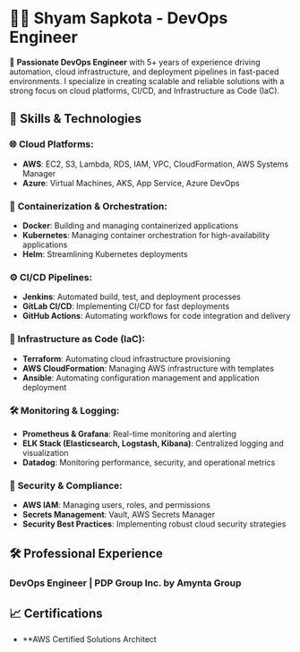 # 👨‍💻 Shyam Sapkota - DevOps Engineer

🚀 **Passionate DevOps Engineer** with 5+ years of experience driving automation, cloud infrastructure, and deployment pipelines in fast-paced environments. I specialize in creating scalable and reliable solutions with a strong focus on cloud platforms, CI/CD, and Infrastructure as Code (IaC).

## 🔧 Skills & Technologies

### 🌐 **Cloud Platforms:**
- **AWS**: EC2, S3, Lambda, RDS, IAM, VPC, CloudFormation, AWS Systems Manager
- **Azure**: Virtual Machines, AKS, App Service, Azure DevOps

### 🐳 **Containerization & Orchestration:**
- **Docker**: Building and managing containerized applications
- **Kubernetes**: Managing container orchestration for high-availability applications
- **Helm**: Streamlining Kubernetes deployments

### ⚙️ **CI/CD Pipelines:**
- **Jenkins**: Automated build, test, and deployment processes
- **GitLab CI/CD**: Implementing CI/CD for fast deployments
- **GitHub Actions**: Automating workflows for code integration and delivery

### 📜 **Infrastructure as Code (IaC):**
- **Terraform**: Automating cloud infrastructure provisioning
- **AWS CloudFormation**: Managing AWS infrastructure with templates
- **Ansible**: Automating configuration management and application deployment

### 🛠 **Monitoring & Logging:**
- **Prometheus & Grafana**: Real-time monitoring and alerting
- **ELK Stack (Elasticsearch, Logstash, Kibana)**: Centralized logging and visualization
- **Datadog**: Monitoring performance, security, and operational metrics

### 🔐 **Security & Compliance:**
- **AWS IAM**: Managing users, roles, and permissions
- **Secrets Management**: Vault, AWS Secrets Manager
- **Security Best Practices**: Implementing robust cloud security strategies

## 🛠️ **Professional Experience**

### **DevOps Engineer | PDP Group Inc. by Amynta Group**   

## 📈 **Certifications**
- **AWS Certified Solutions Architect
